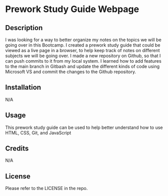 # Prework Study Guide Webpage

## Description

I was looking for a way to better organize my notes on the topics we will be going over in this Bootcamp. I created a prework study guide that could be viewed as a live page in a browser, to help keep track of notes on different subjects we will be going over. I made a new repository on Github, so that I can push commits to it from my local system. I learned how to add features to the main branch in Gitbash and update the different kinds of code using Microsoft VS and commit the changes to the Github repository.

## Installation

N/A

## Usage

This prework study guide can be used to help better understand how to use HTML, CSS, Git, and JavaScript

## Credits

N/A

## License

Please refer to the LICENSE in the repo.